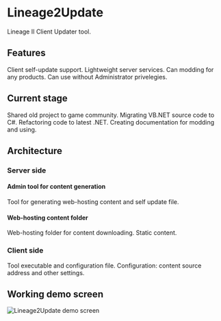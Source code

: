# Lineage2Update
Lineage II Client Updater tool.

## Features
Client self-update support.
Lightweight server services.
Can modding for any products.
Can use without Administrator privelegies.

## Current stage
Shared old project to game community.
Migrating VB.NET source code to C#. Refactoring code to latest .NET.
Creating documentation for modding and using.

## Architecture
### Server side
#### Admin tool for content generation
Tool for generating web-hosting content and self update file.
#### Web-hosting content folder
Web-hosting folder for content downloading. Static content.
### Client side
Tool executable and configuration file. Configuration: content source address and other settings.

## Working demo screen
![Lineage2Update demo screen](https://github.com/dmitryvhf/Lineage2Update/blob/dev/migration/Docs/Images/LineageIIUpdate-demo.png)
